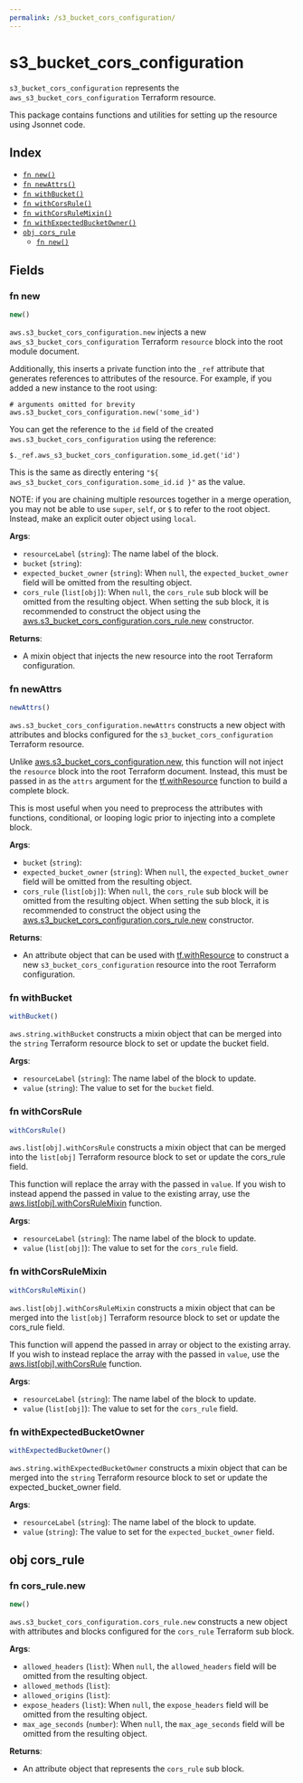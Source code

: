 ```yaml
---
permalink: /s3_bucket_cors_configuration/
---
```


# s3_bucket_cors_configuration

`s3_bucket_cors_configuration` represents the `aws_s3_bucket_cors_configuration` Terraform resource.



This package contains functions and utilities for setting up the resource using Jsonnet code.


## Index

* [`fn new()`](#fn-new)
* [`fn newAttrs()`](#fn-newattrs)
* [`fn withBucket()`](#fn-withbucket)
* [`fn withCorsRule()`](#fn-withcorsrule)
* [`fn withCorsRuleMixin()`](#fn-withcorsrulemixin)
* [`fn withExpectedBucketOwner()`](#fn-withexpectedbucketowner)
* [`obj cors_rule`](#obj-cors_rule)
  * [`fn new()`](#fn-cors_rulenew)

## Fields

### fn new

```ts
new()
```


`aws.s3_bucket_cors_configuration.new` injects a new `aws_s3_bucket_cors_configuration` Terraform `resource`
block into the root module document.

Additionally, this inserts a private function into the `_ref` attribute that generates references to attributes of the
resource. For example, if you added a new instance to the root using:

    # arguments omitted for brevity
    aws.s3_bucket_cors_configuration.new('some_id')

You can get the reference to the `id` field of the created `aws.s3_bucket_cors_configuration` using the reference:

    $._ref.aws_s3_bucket_cors_configuration.some_id.get('id')

This is the same as directly entering `"${ aws_s3_bucket_cors_configuration.some_id.id }"` as the value.

NOTE: if you are chaining multiple resources together in a merge operation, you may not be able to use `super`, `self`,
or `$` to refer to the root object. Instead, make an explicit outer object using `local`.

**Args**:
  - `resourceLabel` (`string`): The name label of the block.
  - `bucket` (`string`): 
  - `expected_bucket_owner` (`string`):  When `null`, the `expected_bucket_owner` field will be omitted from the resulting object.
  - `cors_rule` (`list[obj]`):  When `null`, the `cors_rule` sub block will be omitted from the resulting object. When setting the sub block, it is recommended to construct the object using the [aws.s3_bucket_cors_configuration.cors_rule.new](#fn-cors_rulenew) constructor.

**Returns**:
- A mixin object that injects the new resource into the root Terraform configuration.


### fn newAttrs

```ts
newAttrs()
```


`aws.s3_bucket_cors_configuration.newAttrs` constructs a new object with attributes and blocks configured for the `s3_bucket_cors_configuration`
Terraform resource.

Unlike [aws.s3_bucket_cors_configuration.new](#fn-new), this function will not inject the `resource`
block into the root Terraform document. Instead, this must be passed in as the `attrs` argument for the
[tf.withResource](https://github.com/tf-libsonnet/core/tree/main/docs#fn-withresource) function to build a complete block.

This is most useful when you need to preprocess the attributes with functions, conditional, or looping logic prior to
injecting into a complete block.

**Args**:
  - `bucket` (`string`): 
  - `expected_bucket_owner` (`string`):  When `null`, the `expected_bucket_owner` field will be omitted from the resulting object.
  - `cors_rule` (`list[obj]`):  When `null`, the `cors_rule` sub block will be omitted from the resulting object. When setting the sub block, it is recommended to construct the object using the [aws.s3_bucket_cors_configuration.cors_rule.new](#fn-cors_rulenew) constructor.

**Returns**:
  - An attribute object that can be used with [tf.withResource](https://github.com/tf-libsonnet/core/tree/main/docs#fn-withresource) to construct a new `s3_bucket_cors_configuration` resource into the root Terraform configuration.


### fn withBucket

```ts
withBucket()
```

`aws.string.withBucket` constructs a mixin object that can be merged into the `string`
Terraform resource block to set or update the bucket field.



**Args**:
  - `resourceLabel` (`string`): The name label of the block to update.
  - `value` (`string`): The value to set for the `bucket` field.


### fn withCorsRule

```ts
withCorsRule()
```

`aws.list[obj].withCorsRule` constructs a mixin object that can be merged into the `list[obj]`
Terraform resource block to set or update the cors_rule field.

This function will replace the array with the passed in `value`. If you wish to instead append the
passed in value to the existing array, use the [aws.list[obj].withCorsRuleMixin](TODO) function.


**Args**:
  - `resourceLabel` (`string`): The name label of the block to update.
  - `value` (`list[obj]`): The value to set for the `cors_rule` field.


### fn withCorsRuleMixin

```ts
withCorsRuleMixin()
```

`aws.list[obj].withCorsRuleMixin` constructs a mixin object that can be merged into the `list[obj]`
Terraform resource block to set or update the cors_rule field.

This function will append the passed in array or object to the existing array. If you wish
to instead replace the array with the passed in `value`, use the [aws.list[obj].withCorsRule](TODO)
function.


**Args**:
  - `resourceLabel` (`string`): The name label of the block to update.
  - `value` (`list[obj]`): The value to set for the `cors_rule` field.


### fn withExpectedBucketOwner

```ts
withExpectedBucketOwner()
```

`aws.string.withExpectedBucketOwner` constructs a mixin object that can be merged into the `string`
Terraform resource block to set or update the expected_bucket_owner field.



**Args**:
  - `resourceLabel` (`string`): The name label of the block to update.
  - `value` (`string`): The value to set for the `expected_bucket_owner` field.


## obj cors_rule



### fn cors_rule.new

```ts
new()
```


`aws.s3_bucket_cors_configuration.cors_rule.new` constructs a new object with attributes and blocks configured for the `cors_rule`
Terraform sub block.



**Args**:
  - `allowed_headers` (`list`):  When `null`, the `allowed_headers` field will be omitted from the resulting object.
  - `allowed_methods` (`list`): 
  - `allowed_origins` (`list`): 
  - `expose_headers` (`list`):  When `null`, the `expose_headers` field will be omitted from the resulting object.
  - `max_age_seconds` (`number`):  When `null`, the `max_age_seconds` field will be omitted from the resulting object.

**Returns**:
  - An attribute object that represents the `cors_rule` sub block.
